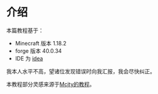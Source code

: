 # 介绍
本篇教程基于：
- Minecraft 版本 1.18.2
- forge 版本 40.0.34
- IDE 为 [idea](https://www.jetbrains.com/zh-cn/idea/download/)

我本人水平不高，望诸位发现错误时向我汇报，我会尽快纠正。

本教程部分灵感来源于[Mcjty的教程](https://wiki.mcjty.eu/modding/index.php?title=YouTube-Tutorials-18)。